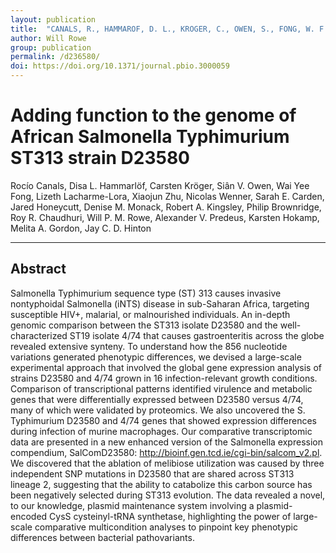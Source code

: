 ```yaml
---
layout: publication
title:  "CANALS, R., HAMMAROF, D. L., KROGER, C., OWEN, S., FONG, W. F., LACHARME-LORA, L., ZHU, X., WENNER, N., CARDEN, S. E., HONEYCUTT, J., MONACK, D. M., KINGSLEY, R. A., BROWNRIDGE, P., CHAUDHURI, R. R., <strong>ROWE, W. P. M.</strong>, PREDEUS, A. V., HOKAMP, K., GORDON, M. A., HINTON, J. C. D. 2019. Adding function to the genome of African Salmonella Typhimurium ST313 strain D23580. PLoS Biology"
author: Will Rowe
group: publication
permalink: /d236580/
doi: https://doi.org/10.1371/journal.pbio.3000059
---
```



# Adding function to the genome of African Salmonella Typhimurium ST313 strain D23580

Rocío Canals, Disa L. Hammarlöf, Carsten Kröger, Siân V. Owen, Wai Yee Fong, Lizeth Lacharme-Lora, Xiaojun Zhu, Nicolas Wenner, Sarah E. Carden, Jared Honeycutt, Denise M. Monack, Robert A. Kingsley, Philip Brownridge, Roy R. Chaudhuri, Will P. M. Rowe, Alexander V. Predeus, Karsten Hokamp, Melita A. Gordon, Jay C. D. Hinton

***

## Abstract

Salmonella Typhimurium sequence type (ST) 313 causes invasive nontyphoidal Salmonella (iNTS) disease in sub-Saharan Africa, targeting susceptible HIV+, malarial, or malnourished individuals. An in-depth genomic comparison between the ST313 isolate D23580 and the well-characterized ST19 isolate 4/74 that causes gastroenteritis across the globe revealed extensive synteny. To understand how the 856 nucleotide variations generated phenotypic differences, we devised a large-scale experimental approach that involved the global gene expression analysis of strains D23580 and 4/74 grown in 16 infection-relevant growth conditions. Comparison of transcriptional patterns identified virulence and metabolic genes that were differentially expressed between D23580 versus 4/74, many of which were validated by proteomics. We also uncovered the S. Typhimurium D23580 and 4/74 genes that showed expression differences during infection of murine macrophages. Our comparative transcriptomic data are presented in a new enhanced version of the Salmonella expression compendium, SalComD23580: http://bioinf.gen.tcd.ie/cgi-bin/salcom_v2.pl. We discovered that the ablation of melibiose utilization was caused by three independent SNP mutations in D23580 that are shared across ST313 lineage 2, suggesting that the ability to catabolize this carbon source has been negatively selected during ST313 evolution. The data revealed a novel, to our knowledge, plasmid maintenance system involving a plasmid-encoded CysS cysteinyl-tRNA synthetase, highlighting the power of large-scale comparative multicondition analyses to pinpoint key phenotypic differences between bacterial pathovariants.
